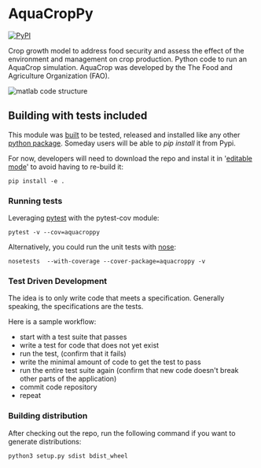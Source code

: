 # AquaCropPy

[![PyPI](https://img.shields.io/pypi/v/aquacroppy.svg?maxAge=2592000?style=plastic)](https://pypi.python.org/pypi/aquacroppy)


Crop growth model to address food security and assess the effect of the environment and management on crop production. Python code to run an AquaCrop simulation. AquaCrop was developed by the The Food and Agriculture Organization (FAO).

![matlab code structure](https://github.com/noah-de/AquaCropPy/blob/master/References/legacy-code-map.png)

## Building with tests included

This module was [built](https://docs.python.org/3.7/distutils/builtdist.html#creating-built-distributions) to be tested, released and installed like any other [python package](https://packaging.python.org/tutorials/packaging-projects/). Someday users will be able to *pip install* it from Pypi.

For now, developers will need to download the repo and instal it in '[editable mode](https://docs.pytest.org/en/latest/existingtestsuite.html#existingtestsuite)' to avoid having to re-build it:

    pip install -e .

### Running tests
Leveraging [pytest](https://docs.pytest.org/) with the pytest-cov module:

    pytest -v --cov=aquacroppy

Alternatively, you could run the unit tests with [nose](https://nose.readthedocs.io/en/latest/):

    nosetests  --with-coverage --cover-package=aquacroppy -v

### Test Driven Development
The idea is to only write code that meets a specification. Generally speaking, the specifications are the tests.

Here is a sample workflow:
  - start with a test suite that passes
  - write a test for code that does not yet exist
  - run the test, (confirm that it fails)
  - write the minimal amount of code to get the test to pass
  - run the entire test suite again (confirm that new code doesn't break other parts of the application)
  - commit code repository
  - repeat
  
### Building distribution
After checking out the repo, run the following command if you want to generate distributions:
    
    python3 setup.py sdist bdist_wheel

